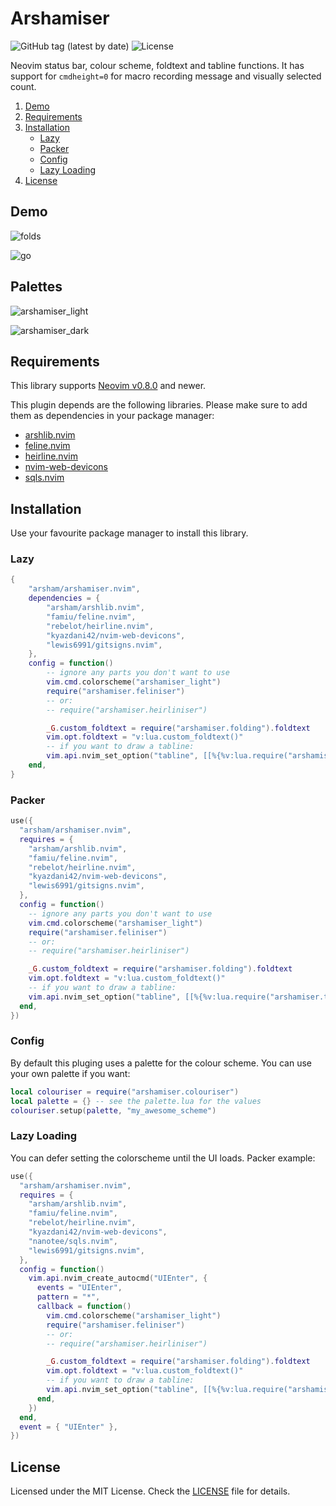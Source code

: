 # Arshamiser

![GitHub tag (latest by date)](https://img.shields.io/github/v/tag/arsham/arshamiser.nvim)
![License](https://img.shields.io/github/license/arsham/arshamiser.nvim)

Neovim status bar, colour scheme, foldtext and tabline functions. It has
support for `cmdheight=0` for macro recording message and visually selected
count.

1. [Demo](#demo)
2. [Requirements](#requirements)
3. [Installation](#installation)
   - [Lazy](#lazy)
   - [Packer](#packer)
   - [Config](#config)
   - [Lazy Loading](#lazy-loading)
4. [License](#license)

## Demo

![folds](https://user-images.githubusercontent.com/428611/148667078-25211d3c-116a-4c6f-938a-bb52b8bb1163.png)

![go](https://user-images.githubusercontent.com/428611/148667079-f441fc97-4157-4ed3-b2bb-81a64d358107.png)

## Palettes

![arshamiser_light](https://user-images.githubusercontent.com/58662350/230141514-bcbcb09c-a0a8-45a4-b295-ff2f093da75f.png)

![arshamiser_dark](https://user-images.githubusercontent.com/58662350/230141490-909545ed-b1a2-435a-b11a-58712c63ae4c.png)

## Requirements

This library supports [Neovim
v0.8.0](https://github.com/neovim/neovim/releases/tag/v0.8.0) and newer.

This plugin depends are the following libraries. Please make sure to add them
as dependencies in your package manager:

- [arshlib.nvim](https://github.com/arsham/arshlib.nvim)
- [feline.nvim](https://github.com/famiu/feline.nvim)
- [heirline.nvim](https://github.com/rebelot/heirline.nvim)
- [nvim-web-devicons](https://github.com/kyazdani42/nvim-web-devicons)
- [sqls.nvim](https://github.com/nanotee/sqls.nvim)

## Installation

Use your favourite package manager to install this library.

### Lazy

```lua
{
	"arsham/arshamiser.nvim",
	dependencies = {
		"arsham/arshlib.nvim",
		"famiu/feline.nvim",
		"rebelot/heirline.nvim",
		"kyazdani42/nvim-web-devicons",
		"lewis6991/gitsigns.nvim",
	},
	config = function()
		-- ignore any parts you don't want to use
		vim.cmd.colorscheme("arshamiser_light")
		require("arshamiser.feliniser")
		-- or:
		-- require("arshamiser.heirliniser")

		_G.custom_foldtext = require("arshamiser.folding").foldtext
		vim.opt.foldtext = "v:lua.custom_foldtext()"
		-- if you want to draw a tabline:
		vim.api.nvim_set_option("tabline", [[%{%v:lua.require("arshamiser.tabline").draw()%}]])
	end,
}
```

### Packer

```lua
use({
  "arsham/arshamiser.nvim",
  requires = {
    "arsham/arshlib.nvim",
    "famiu/feline.nvim",
    "rebelot/heirline.nvim",
    "kyazdani42/nvim-web-devicons",
    "lewis6991/gitsigns.nvim",
  },
  config = function()
    -- ignore any parts you don't want to use
    vim.cmd.colorscheme("arshamiser_light")
    require("arshamiser.feliniser")
    -- or:
    -- require("arshamiser.heirliniser")

    _G.custom_foldtext = require("arshamiser.folding").foldtext
    vim.opt.foldtext = "v:lua.custom_foldtext()"
    -- if you want to draw a tabline:
    vim.api.nvim_set_option("tabline", [[%{%v:lua.require("arshamiser.tabline").draw()%}]])
  end,
})
```

### Config

By default this pluging uses a palette for the colour scheme. You can use your
own palette if you want:

```lua
local colouriser = require("arshamiser.colouriser")
local palette = {} -- see the palette.lua for the values
colouriser.setup(palette, "my_awesome_scheme")
```

### Lazy Loading

You can defer setting the colorscheme until the UI loads. Packer example:

```lua
use({
  "arsham/arshamiser.nvim",
  requires = {
    "arsham/arshlib.nvim",
    "famiu/feline.nvim",
    "rebelot/heirline.nvim",
    "kyazdani42/nvim-web-devicons",
    "nanotee/sqls.nvim",
    "lewis6991/gitsigns.nvim",
  },
  config = function()
    vim.api.nvim_create_autocmd("UIEnter", {
      events = "UIEnter",
      pattern = "*",
      callback = function()
        vim.cmd.colorscheme("arshamiser_light")
        require("arshamiser.feliniser")
        -- or:
        -- require("arshamiser.heirliniser")

        _G.custom_foldtext = require("arshamiser.folding").foldtext
        vim.opt.foldtext = "v:lua.custom_foldtext()"
        -- if you want to draw a tabline:
        vim.api.nvim_set_option("tabline", [[%{%v:lua.require("arshamiser.tabline").draw()%}]])
      end,
    })
  end,
  event = { "UIEnter" },
})
```

## License

Licensed under the MIT License. Check the [LICENSE](./LICENSE) file for details.

<!--
vim: foldlevel=1
-->
